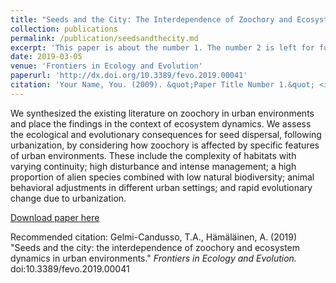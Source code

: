 ```yaml
---
title: "Seeds and the City: The Interdependence of Zoochory and Ecosystem Dynamics in Urban Environments"
collection: publications
permalink: /publication/seedsandthecity.md
excerpt: 'This paper is about the number 1. The number 2 is left for future work.'
date: 2019-03-05
venue: 'Frontiers in Ecology and Evolution'
paperurl: 'http://dx.doi.org/10.3389/fevo.2019.00041'
citation: 'Your Name, You. (2009). &quot;Paper Title Number 1.&quot; <i>Journal 1</i>. 1(1).'
---
```


We synthesized the existing literature on zoochory in urban environments and place the findings in the context of ecosystem dynamics. We assess the ecological and evolutionary consequences for seed dispersal, following urbanization, by considering how zoochory is affected by specific features of urban environments. These include the complexity of habitats with varying continuity; high disturbance and intense management; a high proportion of alien species combined with low natural biodiversity; animal behavioral adjustments in different urban settings; and rapid evolutionary change due to urbanization. 

[Download paper here](http://dx.doi.org/10.3389/fevo.2019.00041)

Recommended citation: Gelmi-Candusso, T.A., Hämäläinen, A. (2019) "Seeds and the city: the interdependence of zoochory and ecosystem dynamics in urban environments." <i> Frontiers in Ecology and Evolution.</i> doi:10.3389/fevo.2019.00041